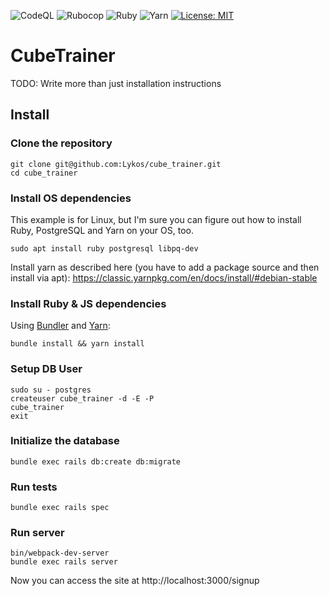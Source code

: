 ![CodeQL](https://github.com/Lykos/cube_trainer/workflows/CodeQL/badge.svg)
![Rubocop](https://github.com/Lykos/cube_trainer/workflows/Rubocop/badge.svg)
![Ruby](https://github.com/Lykos/cube_trainer/workflows/Ruby/badge.svg)
![Yarn](https://github.com/Lykos/cube_trainer/workflows/Yarn%20Test/badge.svg)
[![License: MIT](https://img.shields.io/badge/License-MIT-yellow.svg)](https://opensource.org/licenses/MIT)

# CubeTrainer
TODO: Write more than just installation instructions

## Install

### Clone the repository

```shell
git clone git@github.com:Lykos/cube_trainer.git
cd cube_trainer
```

### Install OS dependencies

This example is for Linux, but I'm sure you can figure out how to install
Ruby, PostgreSQL and Yarn on your OS, too.

```shell
sudo apt install ruby postgresql libpq-dev
```

Install yarn as described here (you have to add a package source and then install via apt): https://classic.yarnpkg.com/en/docs/install/#debian-stable

### Install Ruby & JS dependencies

Using [Bundler](https://github.com/bundler/bundler) and [Yarn](https://github.com/yarnpkg/yarn):

```shell
bundle install && yarn install
```

### Setup DB User

```shell
sudo su - postgres
createuser cube_trainer -d -E -P
cube_trainer
exit
```

### Initialize the database

```shell
bundle exec rails db:create db:migrate
```

### Run tests

```shell
bundle exec rails spec
```

### Run server
```shell
bin/webpack-dev-server
bundle exec rails server
```

Now you can access the site at http://localhost:3000/signup

